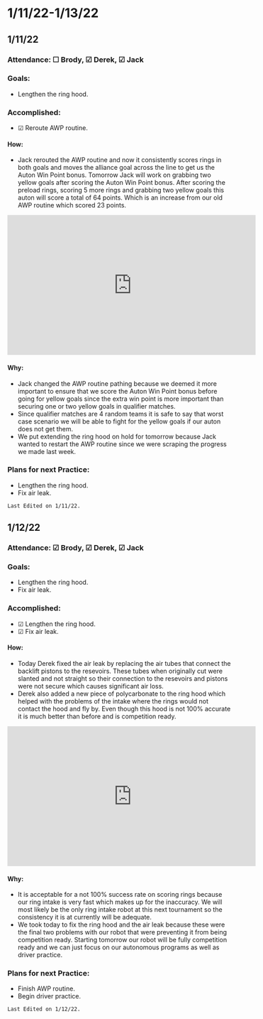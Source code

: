 # 1/11/22-1/13/22
## 1/11/22 
### Attendance: &#9744; Brody, &#9745; Derek, &#9745; Jack
### Goals:
- Lengthen the ring hood.

### Accomplished:
- &#9745; Reroute AWP routine.

#### How:
- Jack rerouted the AWP routine and now it consistently scores rings in both goals and moves the alliance goal across the line to get us the Auton Win Point bonus. Tomorrow Jack will work on grabbing two yellow goals after scoring the Auton Win Point bonus. After scoring the preload rings, scoring 5 more rings and grabbing two yellow goals this auton will score a total of 64 points. Which is an increase from our old AWP routine which scored 23 points.

<iframe width="560" height="315" src="https://www.youtube.com/embed/T4OxbI9OJ6Q" title="YouTube video player" frameborder="0" allow="accelerometer; autoplay; clipboard-write; encrypted-media; gyroscope; picture-in-picture" allowfullscreen></iframe>

#### Why:
- Jack changed the AWP routine pathing because we deemed it more important to ensure that we score the Auton Win Point bonus before going for yellow goals since the extra win point is more important than securing one or two yellow goals in qualifier matches. 
- Since qualifier matches are 4 random teams it is safe to say that worst case scenario we will be able to fight for the yellow goals if our auton does not get them.
- We put extending the ring hood on hold for tomorrow because Jack wanted to restart the AWP routine since we were scraping the progress we made last week. 

### Plans for next Practice:
- Lengthen the ring hood.
- Fix air leak.

```{important}
Last Edited on 1/11/22.
```

## 1/12/22 
### Attendance: &#9745; Brody, &#9745; Derek, &#9745; Jack
### Goals:
- Lengthen the ring hood.
- Fix air leak.
### Accomplished:
- &#9745; Lengthen the ring hood.
- &#9745; Fix air leak.

#### How:
- Today Derek fixed the air leak by replacing the air tubes that connect the backlift pistons to the resevoirs. These tubes when originally cut were slanted and not straight so their connection to the resevoirs and pistons were not secure which causes significant air loss.
- Derek also added a new piece of polycarbonate to the ring hood which helped with the problems of the intake where the rings would not contact the hood and fly by. Even though this hood is not 100% accurate it is much better than before and is competition ready. 

<iframe width="560" height="315" src="https://www.youtube.com/embed/h3Vae3nkBfo" title="YouTube video player" frameborder="0" allow="accelerometer; autoplay; clipboard-write; encrypted-media; gyroscope; picture-in-picture" allowfullscreen></iframe>

#### Why:
- It is acceptable for a not 100% success rate on scoring rings because our ring intake is very fast which makes up for the inaccuracy. We will most likely be the only ring intake robot at this next tournament so the consistency it is at currently will be adequate.
- We took today to fix the ring hood and the air leak because these were the final two problems with our robot that were preventing it from being competition ready. Starting tomorrow our robot will be fully competition ready and we can just focus on our autonomous programs as well as driver practice.

### Plans for next Practice:
- Finish AWP routine.
- Begin driver practice.

```{important}
Last Edited on 1/12/22.
```